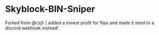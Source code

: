 # Skyblock-BIN-Sniper
Forked from @csjh | added a lowest profit for flips and made it send to a discord webhook instead!
